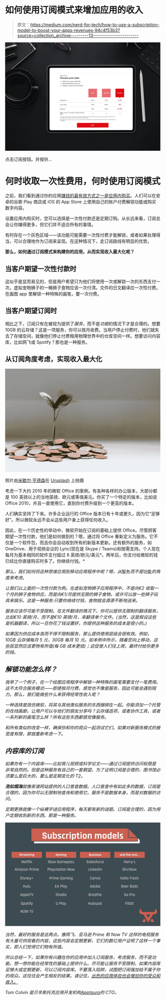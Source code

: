 # 如何使用订阅模式来增加应用的收入

> 原文：<https://medium.com/nerd-for-tech/how-to-use-a-subscription-model-to-boost-your-apps-revenues-94c4f53b3?source=collection_archive---------13----------------------->

![](img/6b119e6c2ae729cdc5a931d9cc3ee1c0.png)

点击订阅按钮。并按铃…

# 何时收取一次性费用，何时使用订阅模式

之前，我们看到通过你的应用[赚钱的最有效方式之一是应用内购买](https://tdcolvin.medium.com/the-only-five-effective-ways-to-earn-money-through-your-app-752b1c1826cb)。人们可以在安卓的谷歌 Play 商店或 iOS 的 App Store 上使用自己的账户付费解锁功能或购买数字内容。

设置应用内购买时，您可以选择是一次性付款还是定期订购。从长远来看，订阅总会让你赚得更多，但它们并不适合所有的事情。

有时存在一个灰色区域——该功能可能需要一次性付费才能解锁，或者如果处理得当，可以合理地作为订阅来呈现。在这种情况下，走订阅路线有明显的优势。

**那么，如何通过订阅模式来构建你的应用，从而实现收入最大化呢？**

## 当客户期望一次性付款时

这似乎是显而易见的，但是用户希望只为他们将使用一次或解锁一次的东西支付一次。虚拟宠物狮子的一桶狮子食物应该一次付清。文件的日文翻译应一次性付费。在画图 app 里解锁一种特殊的画笔，要一次付费。

## 当客户期望订阅时

相比之下，订阅只有在被视为提供了*服务*，而不是*功能*的情况下才是合理的。想要 10GB 的云存储？这是一项服务，你可以按月收费。当用户停止付费时，他们就失去了存储空间，就像他们停止付费租用物理世界中的仓库空间一样。想要访问内容库，比如网飞或 Spotify？那也是一种服务。

## 从订阅角度考虑，实现收入最大化

![](img/8a383200b453b811c8acfb39988f303d.png)

照片由[米歇尔·亨德森](https://unsplash.com/@micheile?utm_source=medium&utm_medium=referral)在 [Unsplash](https://unsplash.com?utm_source=medium&utm_medium=referral) 上拍摄

考虑一下大约 2010 年的微软 Office 的案例。有各种各样的办公版本，大部分都是 100 英镑以上的当地英镑、欧元或等值美元。你买了一个特定的版本，比如说 Office 2010，并且一直使用它，直到你付费升级到一个更高的版本。

人们确实坚持了下来。许多企业运行的 Office 版本已有十年或更久，因为它“足够好”。所以微软永远不会从这些用户身上获得任何收入。

因此，在一个历史性的举动中，微软开始在订阅的基础上提供 Office。尽管顾客期望一次性付款，他们是如何做到的？嗯，通过将 Office 重新定义为服务。它不仅是一个软件包，而且你会自动收到所有的新版本更新。还有额外的服务，如 OneDrive、用于视频会议的 Lync(现在是 Skype / Teams)和按需支持。个人现在每月为基本相同的软件支付超过 6 英镑/欧元/美元*。两年后，你支付给微软的钱已经比你直接购买时多了。你继续付钱。*

*那么，我们如何将这种思维应用到移动应用程序中呢？嗯，从*服务*而不是*功能*的角度来考虑。*

*让我们以上面的一次性付款为例。在虚拟宠物狮子应用程序中，不是向€2 收取一个月的狮子食物供应，而是向€1/月提供无限的狮子食物。或许可以放一些狮子玩具来娱乐。这是一种服务:只要你继续付钱，食物就会源源不断地送来。*

*服务应该尽可能不受限制。在文件翻译的情况下，你可以提供无限制的翻译服务，比如€10 英镑/月，而不是€10 英镑/月，来翻译单个文件。(当然，这是假设这些是机器翻译，所以一旦你花了钱设置好，你提供这种服务的成本是很小的。)*

*如果因为供应成本高而不得不限制服务，那么提供使用层级会很有效。例如，10GB 云存储每月 5 元，30GB 每月 10 元。如本例中所示，随着您向上移动，这些层显然应该更物有所值(每 GB 成本更低)；这促使人们往上爬，最终付给你更多的钱。*

## *解锁功能怎么样？*

*我举了一个例子，在一个绘图应用程序中解锁一种特殊的画笔需要支付一笔费用。这不太符合服务模式——即使按月付费，感觉也不像是服务，因此可能会遇到阻力。那么，我们能做些什么来获得经常性收入呢？*

*一种选择是效仿微软，将其与其他类似服务的东西捆绑在一起。你能添加一个托管的在线画廊，让用户可以与他们的朋友分享吗？云存储选项，或者协作工具，或者一系列新的画笔怎么样？所有这些东西都感觉像服务。*

*和所有类似的改变一样，确保你和你的观众一起测试它们。如果对新服务模式的接受度有限，那就重新考虑一下。*

## *内容库的订阅*

*如果你有一个内容库——比如育儿视频或科学论文——通过订阅提供访问权限是非常自然的。但是这种服务有自己的一套期望。为了证明订阅是合理的，图书馆必须要么是巨大的，要么是定期变化的 T2。*

***浩如烟海**就像家谱网站提供的人口普查数据。人口普查中有如此多的数据，订阅是合理的，因为你可以无限制地查询和使用它。服务不是数据本身，而是对数据的访问。*

*定期更换就像一个纵横字谜应用程序，每天都有新的谜题。订阅是合理的，因为用户定期收到新的东西。那是一种服务。*

*![](img/75cb2fa484f4e014764f1c6dae18ef73.png)*

*当然，最好的服务是这两点。像网飞、亚马逊 Prime 和 Now TV 这样的电视服务有大量可供观看的内容，这些内容会定期更新，它们的数亿用户证明了这样一个事实，即人们觉得它们物有所值。*

*所以总结一下，如果你有兴趣在你的应用中加入订阅服务，考虑服务，而不是功能。想一想你能在经常性的基础上提供什么。尽可能让服务不受限制，如果内容库足够大或定期更新，可以订阅内容库。不要落入陷阱，试图把订阅强加给不属于你的观众。这往往会产生相反的结果。请记住，[出色的应用体验也会增加你的受众和收入。](https://tdcolvin.medium.com/attract-more-users-to-your-app-and-earn-more-money-from-them-93fd786ea57)*

**Tom Colvin 是贝辛斯托克应用开发机构*[*Apptaura*](http://www.apptaura.com)*的 CTO。**